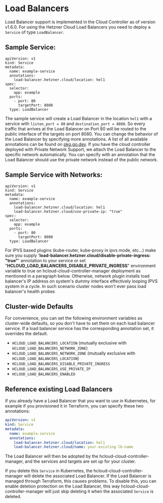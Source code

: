 # Load Balancers

Load Balancer support is implemented in the Cloud Controller as of
version v1.6.0. For using the Hetzner Cloud Load Balancers you need to
deploy a `Service` of type `LoadBalancer`.

## Sample Service:

```
apiVersion: v1
kind: Service
metadata:
  name: example-service
  annotations:
    load-balancer.hetzner.cloud/location: hel1
spec:
  selector:
    app: example
  ports:
    - port: 80
      targetPort: 8080
  type: LoadBalancer
```

The sample service will create a Load Balancer in the location `hel1`
with a service with `listen_port = 80` and `destination_port = 8080`. So
every traffic that arrives at the Load Balancer on Port 80 will be
routed to the public interface of the targets on port 8080.  You can
change the behavior of the Load Balancer by specifying more annotations.
A list of all available annotations can be found on
[pkg.go.dev](https://pkg.go.dev/github.com/hetznercloud/hcloud-cloud-controller-manager/internal/annotation#Name).
If you have the cloud controller deployed with Private Network Support,
we attach the Load Balancer to the specific network automatically. You
can specify with an annotation that the Load Balancer should use the
private network instead of the public network.

## Sample Service with Networks:

```
apiVersion: v1
kind: Service
metadata:
  name: example-service
  annotations:
    load-balancer.hetzner.cloud/location: hel1
    load-balancer.hetzner.cloud/use-private-ip: "true"
spec:
  selector:
    app: example
  ports:
    - port: 80
      targetPort: 8080
  type: LoadBalancer
```

For IPVS based plugins (kube-router, kube-proxy in ipvs mode, etc...) make sure you
supply '**load-balancer.hetzner.cloud/disable-private-ingress: "true"**' annotation
to your service or set "**HCLOUD_LOAD_BALANCERS_DISABLE_PRIVATE_INGRESS**" environment variable
to true on hcloud-cloud-controller-manager deployment as mentioned in a paragraph below. Otherwise, network
plugin installs load balancer's IP address on system's dummy interface effectively
looping IPVS system in a cycle. In such scenario cluster nodes won't ever pass load balancer's health probes

## Cluster-wide Defaults

For convenience, you can set the following environment variables as cluster-wide defaults, so you don't have to set them on each load balancer service. If a load balancer service has the corresponding annotation set, it overrides the default.

* `HCLOUD_LOAD_BALANCERS_LOCATION` (mutually exclusive with `HCLOUD_LOAD_BALANCERS_NETWORK_ZONE`)
* `HCLOUD_LOAD_BALANCERS_NETWORK_ZONE` (mutually exclusive with `HCLOUD_LOAD_BALANCERS_LOCATION`)
* `HCLOUD_LOAD_BALANCERS_DISABLE_PRIVATE_INGRESS`
* `HCLOUD_LOAD_BALANCERS_USE_PRIVATE_IP`
* `HCLOUD_LOAD_BALANCERS_ENABLED`

## Reference existing Load Balancers

If you already have a Load Balancer that you want to use in Kubernetes, for
example if you provisioned it in Terraform, you can specify these two
annotations:

```yaml
apiVersion: v1
kind: Service
metadata:
  name: example-service
  annotations:
    load-balancer.hetzner.cloud/location: hel1
    load-balancer.hetzner.cloud/name: your-existing-lb-name
```

The Load Balancer will then be adopted by the hcloud-cloud-controller-manager,
and the services and targets are set up for your cluster.

If you delete this `Service` in Kubernetes, the hcloud-cloud-controller-manager
will delete the associated Load Balancer. If the Load Balancer is managed
through Terraform, this causes problems. To disable this, you can enable
deletion protection on the Load Balancer, this way hcloud-cloud-controller-manager
will just skip deleting it when the associated `Service` is deleted.
